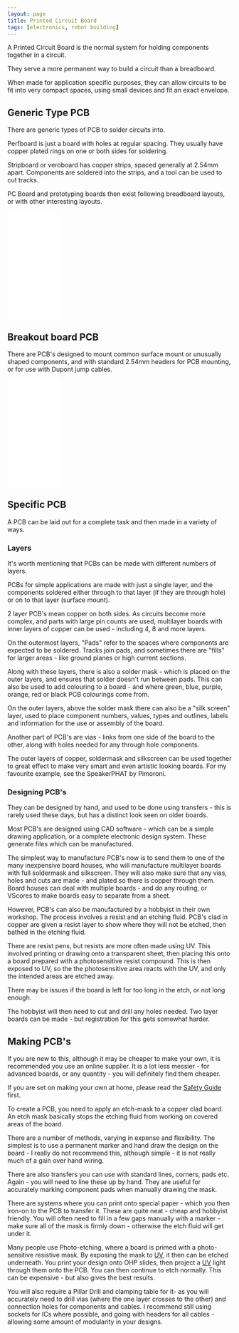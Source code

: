 ```yaml
---
layout: page
title: Printed Circuit Board
tags: [electronics, robot building]
---
```

A Printed Circuit Board is the normal system for holding components together in a circuit.

They serve a more permanent way to build a circuit than a breadboard.

When made for application specific purposes, they can allow circuits to be fit into very compact spaces, using small devices and fit an exact envelope.

## Generic Type PCB

There are generic types of PCB to solder circuits into.

Perfboard is just a board with holes at regular spacing. They usually have copper plated rings on one or both sides for soldering.

Stripboard or veroboard has copper strips, spaced generally at 2.54mm apart. Components are soldered into the strips, and a tool can be used to cut tracks. 

PC Board and prototyping boards then exist following breadboard layouts, or with other interesting layouts.

<iframe style="width:120px;height:240px;" marginwidth="0" marginheight="0" scrolling="no" frameborder="0" src="//ws-eu.amazon-adsystem.com/widgets/q?ServiceVersion=20070822&OneJS=1&Operation=GetAdHtml&MarketPlace=GB&source=ss&ref=as_ss_li_til&ad_type=product_link&tracking_id=orionrobots-21&language=en_GB&marketplace=amazon&region=GB&placement=B0875P5475&asins=B0875P5475&linkId=f08e5c7fad46289b24d228a4a6893892&show_border=true&link_opens_in_new_window=true"></iframe>

## Breakout board PCB

There are PCB's designed to mount common surface mount or unusually shaped components, and with standard 2.54mm headers for PCB mounting, or for use with Dupont jump cables.

<iframe style="width:120px;height:240px;" marginwidth="0" marginheight="0" scrolling="no" frameborder="0" src="//ws-eu.amazon-adsystem.com/widgets/q?ServiceVersion=20070822&OneJS=1&Operation=GetAdHtml&MarketPlace=GB&source=ss&ref=as_ss_li_til&ad_type=product_link&tracking_id=orionrobots-21&language=en_GB&marketplace=amazon&region=GB&placement=B085LC6ZSY&asins=B085LC6ZSY&linkId=5ee177d23535d719006c52f300631478&show_border=true&link_opens_in_new_window=true"></iframe>

## Specific PCB

A PCB can be laid out for a complete task and then made in a variety of ways.

### Layers

It's worth mentioning that PCBs can be made with different numbers of layers.

PCBs for simple applications are made with just a single layer, and the components soldered either through to that layer (if they are through hole) or on to that layer (surface mount).

2 layer PCB's mean copper on both sides. As circuits become more complex, and parts with large pin counts are used, multilayer boards with inner layers of copper can be used - including 4, 8 and more layers.

On the outermost layers, "Pads" refer to the spaces where components are expected to be soldered. Tracks join pads, and sometimes there are "fills" for larger areas - like ground planes or high current sections.

Along with these layers, there is also a solder mask - which is placed on the outer layers, and ensures that solder doesn't run between pads. This can also be used to add colouring to a board - and where green, blue, purple, orange, red or black PCB colourings come from.

On the outer layers, above the solder mask there can also be a "silk screen" layer, used to place component numbers, values, types and outlines, labels and information for the use or assembly of the board.

Another part of PCB's are vias - links from one side of the board to the other, along with holes needed for any through hole components.

The outer layers of copper, soldermask and silkscreen can be used together to great effect to make very smart and even artistic looking boards. For my favourite example, see the SpeakerPHAT by Pimoroni.

### Designing PCB's

They can be designed by hand, and used to be done using transfers - this is rarely used these days, but has a distinct look seen on older boards.

Most PCB's are designed using CAD software - which can be a simple drawing application, or a complete electronic design system. These generate files which can be manufactured.

The simplest way to manufacture PCB's now is to send them to one of the many inexpensive board houses, who will manufacture multilayer boards with full soldermask and silkscreen. They will also make sure that any vias, holes and cuts are made - and plated so there is copper through them. Board houses can deal with multiple boards - and do any routing, or VScores to make boards easy to separate from a sheet.

However, PCB's can also be manufactured by a hobbyist in their own workshop. The process involves a resist and an etching fluid. PCB's clad in copper are given a resist layer to show where they will not be etched, then bathed in the etching fluid.

There are resist pens, but resists are more often made using UV. This involved printing or drawing onto a transparent sheet, then placing this onto a  board prepared with a photosensitive resist compound. This is then exposed to UV, so the the photosensitive area reacts with the UV, and only the intended areas are etched away.

There may be issues if the board is left for too long in the etch, or not long enough.

The hobbyist will then need to cut and drill any holes needed. Two layer boards can be made - but registration for this gets somewhat harder. 

## Making PCB's

If you are new to this, although it may be cheaper to make your own, it is recommended you use an online supplier. It is a lot less messier - for advanced boards, or any quantity - you will definitely find them cheaper.

If you are set on making your own at home, please read the [Safety Guide](/wiki/robot_building_safety.html "Building robots can be dangerous - tips to help your safety") first.

To create a PCB, you need to apply an etch-mask to a copper clad board. An etch mask basically stops the etching fluid from working on covered areas of the board.

There are a number of methods, varying in expense and flexibility. The simplest is to use a permanent marker and hand draw the design on the board - I really do not recommend this, although simple - it is not really much of a gain over hand wiring.

There are also transfers you can use with standard lines, corners, pads etc. Again - you will need to line these up by hand. They are useful for accurately marking component pads when manually drawing the mask.

There are systems where you can print onto special paper - which you then iron-on to the PCB to transfer it. These are quite neat - cheap and hobbyist friendly. You will often need to fill in a few gaps manually with a marker - make sure all of the mask is firmly down - otherwise the etch fluid will get under it.

Many people use Photo-etching, where a board is primed with a photo-sensitive resistive mask. By exposing the mask to [UV](/wiki/uv.html "Ultra Violet Light"), it then can be etched underneath. You print your design onto OHP slides, then project a [UV](/wiki/uv.html "Ultra Violet Light") light through them onto the PCB. You can then continue to etch normally. This can be expensive - but also gives the best results.

You will also require a Pillar Drill and clamping table for it- as you will accurately need to drill vias (where the one layer crosses to the other) and connection holes for components and cables. I recommend still using sockets for ICs where possible, and going with headers for all cables - allowing some amount of modularity in your designs.
